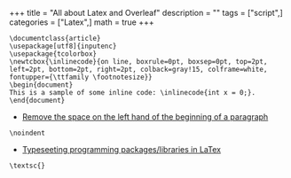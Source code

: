 +++
title = "All about Latex and Overleaf"
description = ""
tags = ["script",]
categories = ["Latex",]
math = true
+++ 

```
\documentclass{article}
\usepackage[utf8]{inputenc}
\usepackage{tcolorbox}
\newtcbox{\inlinecode}{on line, boxrule=0pt, boxsep=0pt, top=2pt, left=2pt, bottom=2pt, right=2pt, colback=gray!15, colframe=white, fontupper={\ttfamily \footnotesize}}
\begin{document}
This is a sample of some inline code: \inlinecode{int x = 0;}.
\end{document}
```

- [Remove the space on the left hand of the beginning of a paragraph](https://tex.stackexchange.com/questions/25983/how-and-when-to-remove-the-space-on-the-left-hand-of-the-beginning-of-a-paragrap)
```
\noindent
```
- [Typeseeting programming packages/libraries in LaTex](https://tex.stackexchange.com/questions/156383/typesetting-programming-packages-libraries-in-latex)
```
\textsc{}
```
